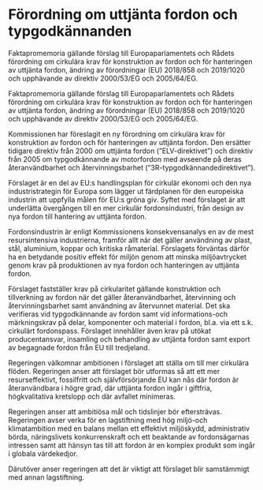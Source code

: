 # Förordning om uttjänta fordon och typgodkännanden

Faktapromemoria gällande förslag till Europaparlamentets och Rådets förordning om cirkulära krav för konstruktion av fordon och för hanteringen av uttjänta fordon, ändring av
förordningar (EU) 2018/858 och 2019/1020 och upphävande av direktiv 2000/53/EG och 2005/64/EG.

Faktapromemoria gällande förslag till Europaparlamentets och Rådets förordning om cirkulära krav för konstruktion av fordon och för hanteringen av uttjänta fordon, ändring av
förordningar (EU) 2018/858 och 2019/1020 och upphävande av direktiv 2000/53/EG och 2005/64/EG.

Kommissionen har föreslagit en ny förordning om cirkulära krav för
konstruktion av fordon och för hanteringen av uttjänta fordon. Den ersätter
tidigare direktiv från 2000 om uttjänta fordon (”ELV-direktivet”) och
direktiv från 2005 om typgodkännande av motorfordon med avseende på
deras återanvändbarhet och återvinningsbarhet (”3R-typgodkännandedirektivet”).

Förslaget är en del av EU:s handlingsplan för cirkulär ekonomi och den nya
industristrategin för Europa som lägger ut färdplanen för den europeiska
industrin att uppfylla målen för EU:s gröna giv. Syftet med förslaget är att
underlätta övergången till en mer cirkulär fordonsindustri, från design av nya fordon till hantering av uttjänta fordon.

Fordonsindustrin är enligt Kommissionens konsekvensanalys en av de mest resursintensiva industrierna, framför allt när det gäller användning av plast, stål, aluminium, koppar och kritiska råmaterial. Förslagets förväntas därför ha en betydande positiv effekt för miljön genom att minska miljöavtrycket genom krav på produktionen av nya fordon och hanteringen av uttjänta fordon.

Förslaget fastställer krav på cirkularitet gällande konstruktion och
tillverkning av fordon när det gäller återanvändbarhet, återvinning och
återvinningsbarhet samt användning av återvunnet material. Det ska verifieras vid typgodkännande av fordon samt vid informations-och märkningskrav på delar, komponenter och material i fordon, bl.a. via ett s.k. cirkulärt fordonspass. Förslaget innehåller även krav på utökat producentansvar, insamling och behandling av uttjänta fordon samt export av begagnade fordon från EU till tredjeland.

Regeringen välkomnar ambitionen i förslaget att ställa om till mer cirkulära flöden. Regeringen anser att förslaget bör utformas så att ett mer resurseffektivt, fossilfritt och självförsörjande EU kan nås där fordon är återanvändbara i högre grad, där uttjänta fordon ingår i giftfria, högkvalitativa kretslopp och där avfallet minimeras.

Regeringen anser att ambitiösa mål och tidslinjer bör eftersträvas. Regeringen avser verka för en lagstiftning med hög miljö-och klimatambition med en balans mellan ett effektivt miljöskydd, administrativ börda, näringslivets konkurrenskraft och ett beaktande av fordonsägarnas intressen samt att hänsyn tas till att fordon är en komplex produkt som ingår i globala värdekedjor.

Därutöver anser regeringen att det är viktigt att förslaget blir samstämmigt med annan lagstiftning.
